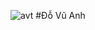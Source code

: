 ![avt](https://user-images.githubusercontent.com/117824221/200913553-b026b56d-04d4-4996-9056-659ed9e0707b.png)
#Đỗ Vũ Anh
